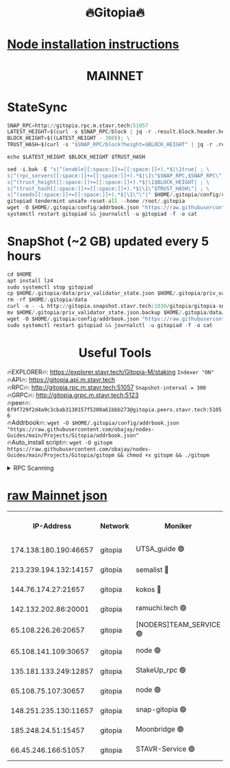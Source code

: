 <h1 align="center"> 🔥Gitopia🔥</h1>

[Node installation instructions](https://github.com/obajay/nodes-Guides/tree/main/Projects/Gitopia)
=

<h1 align="center"> MAINNET</h1>

# StateSync
```python
SNAP_RPC=http://gitopia.rpc.m.stavr.tech:51057
LATEST_HEIGHT=$(curl -s $SNAP_RPC/block | jq -r .result.block.header.height); \
BLOCK_HEIGHT=$((LATEST_HEIGHT - 300)); \
TRUST_HASH=$(curl -s "$SNAP_RPC/block?height=$BLOCK_HEIGHT" | jq -r .result.block_id.hash)

echo $LATEST_HEIGHT $BLOCK_HEIGHT $TRUST_HASH

sed -i.bak -E "s|^(enable[[:space:]]+=[[:space:]]+).*$|\1true| ; \
s|^(rpc_servers[[:space:]]+=[[:space:]]+).*$|\1\"$SNAP_RPC,$SNAP_RPC\"| ; \
s|^(trust_height[[:space:]]+=[[:space:]]+).*$|\1$BLOCK_HEIGHT| ; \
s|^(trust_hash[[:space:]]+=[[:space:]]+).*$|\1\"$TRUST_HASH\"| ; \
s|^(seeds[[:space:]]+=[[:space:]]+).*$|\1\"\"|" $HOME/.gitopia/config/config.toml
gitopiad tendermint unsafe-reset-all --home /root/.gitopia
wget -O $HOME/.gitopia/config/addrbook.json "https://raw.githubusercontent.com/obajay/nodes-Guides/main/Projects/Gitopia/addrbook.json"
systemctl restart gitopiad && journalctl -u gitopiad -f -o cat
```
# SnapShot (~2 GB) updated every 5 hours
```python
cd $HOME
apt install lz4
sudo systemctl stop gitopiad
cp $HOME/.gitopia/data/priv_validator_state.json $HOME/.gitopia/priv_validator_state.json.backup
rm -rf $HOME/.gitopia/data
curl -o - -L http://gitopia.snapshot.stavr.tech:1030/gitopia/gitopia-snap.tar.lz4 | lz4 -c -d - | tar -x -C $HOME/.gitopia --strip-components 2
mv $HOME/.gitopia/priv_validator_state.json.backup $HOME/.gitopia/data/priv_validator_state.json
wget -O $HOME/.gitopia/config/addrbook.json "https://raw.githubusercontent.com/obajay/nodes-Guides/main/Projects/Gitopia/addrbook.json"
sudo systemctl restart gitopiad && journalctl -u gitopiad -f -o cat
```
 <h1 align="center"> Useful Tools</h1>

🔥EXPLORER🔥:      https://explorer.stavr.tech/Gitopia-M/staking  `Indexer "ON"` \
🔥API🔥: 			 		 https://gitopia.api.m.stavr.tech \
🔥RPC🔥:           http://gitopia.rpc.m.stavr.tech:51057              `Snapshot-interval = 300` \
🔥GRPC🔥:          http://gitopia.grpc.m.stavr.tech:5123 \
🔥peer🔥:					 `6f9f729f2d4a9c3cbab3130157f5200a61bbb273@gitopia.peers.stavr.tech:51056` \
🔥Addrbook🔥:    ```wget -O $HOME/.gitopia/config/addrbook.json "https://raw.githubusercontent.com/obajay/nodes-Guides/main/Projects/Gitopia/addrbook.json"``` \
🔥Auto_install script🔥: ```wget -O gitopm https://raw.githubusercontent.com/obajay/nodes-Guides/main/Projects/Gitopia/gitopm && chmod +x gitopm && ./gitopm```


<details>
<summary>RPC Scanning</summary>

<h2 align="center"> We scan nodes in real time every 4 hours. And we provide the final result of RPC endpoints.
We cannot influence the operation of these nodes in any way. </h2>


```python
If Voting Power is higher than 0 --> then the Node is a validator of the network and may be subject to attack and be a potential threat to the chain.
```
```python
We marked such validators with a red symbol
```

</details>

[raw Mainnet json](https://rpc-check.gitopm.stavr.tech/gitopm/rpc-gitopm-result.json)
=

<table><tr><th>IP-Address</th><th>Network</th><th>Moniker</th><th>Latest Block Height</th><th>Earliest Block Height</th><th>Catching Up</th><th>Voting Power</th><th>Scan Time</th></tr><tr><td>174.138.180.190:46657</td><td>gitopia</td><td>UTSA_guide 🟢</td><td>10130489</td><td>6071990</td><td>False</td><td>0</td><td>2023-12-04T17:53:15.004176882UTC</td></tr><tr><td>213.239.194.132:14157</td><td>gitopia</td><td>semalist 🔴</td><td>10130502</td><td>6071990</td><td>False</td><td>429098</td><td>2023-12-04T17:53:36.424041807UTC</td></tr><tr><td>144.76.174.27:21657</td><td>gitopia</td><td>kokos 🔴</td><td>10130509</td><td>6071990</td><td>False</td><td>936373</td><td>2023-12-04T17:53:46.500126690UTC</td></tr><tr><td>142.132.202.86:20001</td><td>gitopia</td><td>ramuchi.tech 🟢</td><td>10130508</td><td>6548337</td><td>False</td><td>0</td><td>2023-12-04T17:53:45.821243077UTC</td></tr><tr><td>65.108.226.26:20657</td><td>gitopia</td><td>[NODERS]TEAM_SERVICE 🟢</td><td>10130518</td><td>6846001</td><td>False</td><td>0</td><td>2023-12-04T17:54:01.661727784UTC</td></tr><tr><td>65.108.141.109:30657</td><td>gitopia</td><td>node 🟢</td><td>10130508</td><td>6931333</td><td>False</td><td>0</td><td>2023-12-04T17:53:45.324235554UTC</td></tr><tr><td>135.181.133.249:12857</td><td>gitopia</td><td>StakeUp_rpc 🟢</td><td>10130508</td><td>8010001</td><td>False</td><td>0</td><td>2023-12-04T17:53:46.196521671UTC</td></tr><tr><td>65.108.75.107:30657</td><td>gitopia</td><td>node 🟢</td><td>10130515</td><td>8802845</td><td>False</td><td>0</td><td>2023-12-04T17:53:57.135771210UTC</td></tr><tr><td>148.251.235.130:11657</td><td>gitopia</td><td>snap-gitopia 🟢</td><td>10130508</td><td>9516001</td><td>False</td><td>0</td><td>2023-12-04T17:53:45.579402396UTC</td></tr><tr><td>185.248.24.51:15457</td><td>gitopia</td><td>Moonbridge 🟢</td><td>10130503</td><td>9781501</td><td>False</td><td>0</td><td>2023-12-04T17:53:36.777690378UTC</td></tr><tr><td>66.45.246.166:51057</td><td>gitopia</td><td>STAVR-Service 🟢</td><td>10130495</td><td>10119001</td><td>False</td><td>0</td><td>2023-12-04T17:53:23.840007086UTC</td></tr></table>
